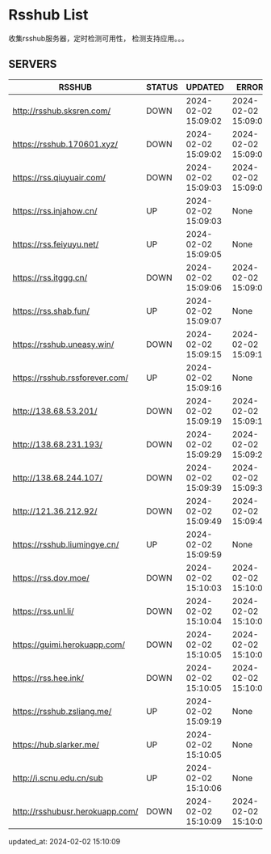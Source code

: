# Rsshub List

收集rsshub服务器，定时检测可用性， 检测支持应用。。。


## SERVERS

|  RSSHUB   | STATUS  | UPDATED  | ERROR  | TWITTER |  
|  ----  | ----  | ----  | ----  | ---- |  
| http://rsshub.sksren.com/ | DOWN | 2024-02-02 15:09:02 | 2024-02-02 15:09:02 |  
| https://rsshub.170601.xyz/ | DOWN | 2024-02-02 15:09:02 | 2024-02-02 15:09:02 |  
| https://rss.qiuyuair.com/ | DOWN | 2024-02-02 15:09:03 | 2024-02-02 15:09:03 |  
| https://rss.injahow.cn/ | UP | 2024-02-02 15:09:03 | None ||  
| https://rss.feiyuyu.net/ | UP | 2024-02-02 15:09:05 | None ||  
| https://rss.itggg.cn/ | DOWN | 2024-02-02 15:09:06 | 2024-02-02 15:09:06 |  
| https://rss.shab.fun/ | UP | 2024-02-02 15:09:07 | None ||  
| https://rsshub.uneasy.win/ | DOWN | 2024-02-02 15:09:15 | 2024-02-02 15:09:15 |  
| https://rsshub.rssforever.com/ | UP | 2024-02-02 15:09:16 | None ||  
| http://138.68.53.201/ | DOWN | 2024-02-02 15:09:19 | 2024-02-02 15:09:19 |  
| http://138.68.231.193/ | DOWN | 2024-02-02 15:09:29 | 2024-02-02 15:09:29 |  
| http://138.68.244.107/ | DOWN | 2024-02-02 15:09:39 | 2024-02-02 15:09:39 |  
| http://121.36.212.92/ | DOWN | 2024-02-02 15:09:49 | 2024-02-02 15:09:49 |  
| https://rsshub.liumingye.cn/ | UP | 2024-02-02 15:09:59 | None ||  
| https://rss.dov.moe/ | DOWN | 2024-02-02 15:10:03 | 2024-02-02 15:10:03 |  
| https://rss.unl.li/ | DOWN | 2024-02-02 15:10:04 | 2024-02-02 15:10:04 |  
| https://guimi.herokuapp.com/ | DOWN | 2024-02-02 15:10:05 | 2024-02-02 15:10:05 |  
| https://rss.hee.ink/ | DOWN | 2024-02-02 15:10:05 | 2024-02-02 15:10:05 |  
| https://rsshub.zsliang.me/ | UP | 2024-02-02 15:09:19 | None |OK|  
| https://hub.slarker.me/ | UP | 2024-02-02 15:10:05 | None ||  
| http://i.scnu.edu.cn/sub | UP | 2024-02-02 15:10:06 | None ||  
| http://rsshubusr.herokuapp.com/ | DOWN | 2024-02-02 15:10:09 | 2024-02-02 15:10:09 |  
  

updated_at: 2024-02-02 15:10:09  
